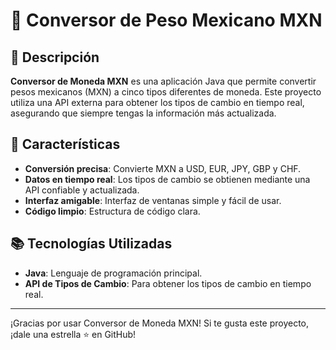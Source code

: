 # 💱 Conversor de Peso Mexicano MXN

## 📜 Descripción

**Conversor de Moneda MXN** es una aplicación Java que permite convertir pesos mexicanos (MXN) a cinco tipos diferentes de moneda. Este proyecto utiliza una API externa para obtener los tipos de cambio en tiempo real, asegurando que siempre tengas la información más actualizada.

## 🚀 Características

- **Conversión precisa**: Convierte MXN a USD, EUR, JPY, GBP y CHF.
- **Datos en tiempo real**: Los tipos de cambio se obtienen mediante una API confiable y actualizada.
- **Interfaz amigable**: Interfaz de ventanas simple y fácil de usar.
- **Código limpio**: Estructura de código clara.

## 📚 Tecnologías Utilizadas

- **Java**: Lenguaje de programación principal.
- **API de Tipos de Cambio**: Para obtener los tipos de cambio en tiempo real.

---

¡Gracias por usar Conversor de Moneda MXN! Si te gusta este proyecto, ¡dale una estrella ⭐ en GitHub!
